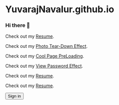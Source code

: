 # YuvarajNavalur.github.io

### Hi there 👋

<!--
**YuvarajNavalur/yuvarajnavalur** is a ✨ _special_ ✨ repository because its `README.md` (this file) appears on your GitHub profile.

Here are some ideas to get you started:

- 🔭 I’m currently working on ...
- 🌱 I’m currently learning ...
- 👯 I’m looking to collaborate on ...
- 🤔 I’m looking for help with ...
- 💬 Ask me about ...
- 📫 How to reach me: ...
- 😄 Pronouns: ...
- ⚡ Fun fact: ...
-->
<p>Check out  my <a href="https://yuvarajnavalur.github.io/resume/" target="_blank" rel="noopener noreferrer">Resume</a>.</p>
<p>Check out  my <a href="https://yuvarajnavalur.github.io/Photo-Tear-Effect/" target="_blank" rel="noopener noreferrer">Photo Tear-Down Effect</a>.</p>
<p>Check out  my <a href="https://yuvarajnavalur.github.io/PreLoader/" target="_blank" rel="noopener noreferrer">Cool Page PreLoading</a>.</p>
<p>Check out  my <a href="https://yuvarajnavalur.github.io/View-form-password-flashlight-effect-CSS/" target="_blank" rel="noopener noreferrer">View Password Effect</a>.</p>
<p>Check out  my <a href="https://yuvarajnavalur.github.io/resume/" target="_blank" rel="noopener noreferrer">Resume</a>.</p>
<p>Check out  my <a href="https://yuvarajnavalur.github.io/resume/" target="_blank" rel="noopener noreferrer">Resume</a>.</p>
<button onclick="location.href='https://yuvarajnavalur.github.io/'" id="submit">Sign in</button>
